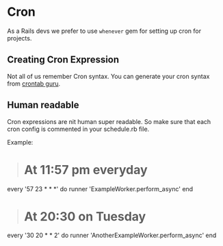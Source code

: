 # Cron

As a Rails devs we prefer to use `whenever` gem for setting up cron for projects.

## Creating Cron Expression

Not all of us remember Cron syntax. You can generate your cron syntax from [crontab guru](https://crontab.guru). 

## Human readable
Cron expressions are nit human super readable. So make sure that each cron config is commented in your schedule.rb file.

Example:

>  # At 11:57 pm everyday
   every '57 23 * * *' do
     runner 'ExampleWorker.perform_async'
   end

>  # At 20:30 on Tuesday
   every '30 20 * * 2' do
     runner 'AnotherExampleWorker.perform_async'
   end
